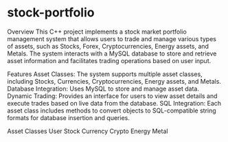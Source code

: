 # stock-portfolio
Overview
This C++ project implements a stock market portfolio management system that allows users to trade and manage various types of assets, such as Stocks, Forex, Cryptocurrencies, Energy assets, and Metals. The system interacts with a MySQL database to store and retrieve asset information and facilitates trading operations based on user input.

Features
Asset Classes: The system supports multiple asset classes, including Stocks, Currencies, Cryptocurrencies, Energy assets, and Metals.
Database Integration: Uses MySQL to store and manage asset data.
Dynamic Trading: Provides an interface for users to view asset details and execute trades based on live data from the database.
SQL Integration: Each asset class includes methods to convert objects to SQL-compatible string formats for database insertion and queries.

Asset Classes
User
Stock
Currency
Crypto
Energy
Metal
